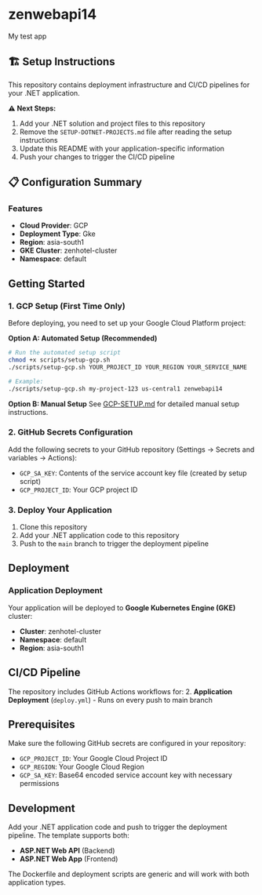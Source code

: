 # zenwebapi14

My test app

## 🏗️ Setup Instructions

This repository contains deployment infrastructure and CI/CD pipelines for your .NET application. 

**⚠️ Next Steps:**
1. Add your .NET solution and project files to this repository
2. Remove the `SETUP-DOTNET-PROJECTS.md` file after reading the setup instructions  
3. Update this README with your application-specific information
4. Push your changes to trigger the CI/CD pipeline

## 📋 Configuration Summary

### Features

- **Cloud Provider**: GCP
- **Deployment Type**: Gke
- **Region**: asia-south1
- **GKE Cluster**: zenhotel-cluster
- **Namespace**: default

## Getting Started

### 1. GCP Setup (First Time Only)

Before deploying, you need to set up your Google Cloud Platform project:

**Option A: Automated Setup (Recommended)**
```bash
# Run the automated setup script
chmod +x scripts/setup-gcp.sh
./scripts/setup-gcp.sh YOUR_PROJECT_ID YOUR_REGION YOUR_SERVICE_NAME

# Example:
./scripts/setup-gcp.sh my-project-123 us-central1 zenwebapi14
```

**Option B: Manual Setup**
See [GCP-SETUP.md](./GCP-SETUP.md) for detailed manual setup instructions.

### 2. GitHub Secrets Configuration

Add the following secrets to your GitHub repository (Settings → Secrets and variables → Actions):

- `GCP_SA_KEY`: Contents of the service account key file (created by setup script)
- `GCP_PROJECT_ID`: Your GCP project ID

### 3. Deploy Your Application

1. Clone this repository
2. Add your .NET application code to this repository
3. Push to the `main` branch to trigger the deployment pipeline

## Deployment

### Application Deployment
Your application will be deployed to **Google Kubernetes Engine (GKE)** cluster:
- **Cluster**: zenhotel-cluster
- **Namespace**: default
- **Region**: asia-south1

## CI/CD Pipeline

The repository includes GitHub Actions workflows for:
2. **Application Deployment** (`deploy.yml`) - Runs on every push to main branch

## Prerequisites

Make sure the following GitHub secrets are configured in your repository:

- `GCP_PROJECT_ID`: Your Google Cloud Project ID
- `GCP_REGION`: Your Google Cloud Region
- `GCP_SA_KEY`: Base64 encoded service account key with necessary permissions

## Development

Add your .NET application code and push to trigger the deployment pipeline. The template supports both:

- **ASP.NET Web API** (Backend)
- **ASP.NET Web App** (Frontend)

The Dockerfile and deployment scripts are generic and will work with both application types.
